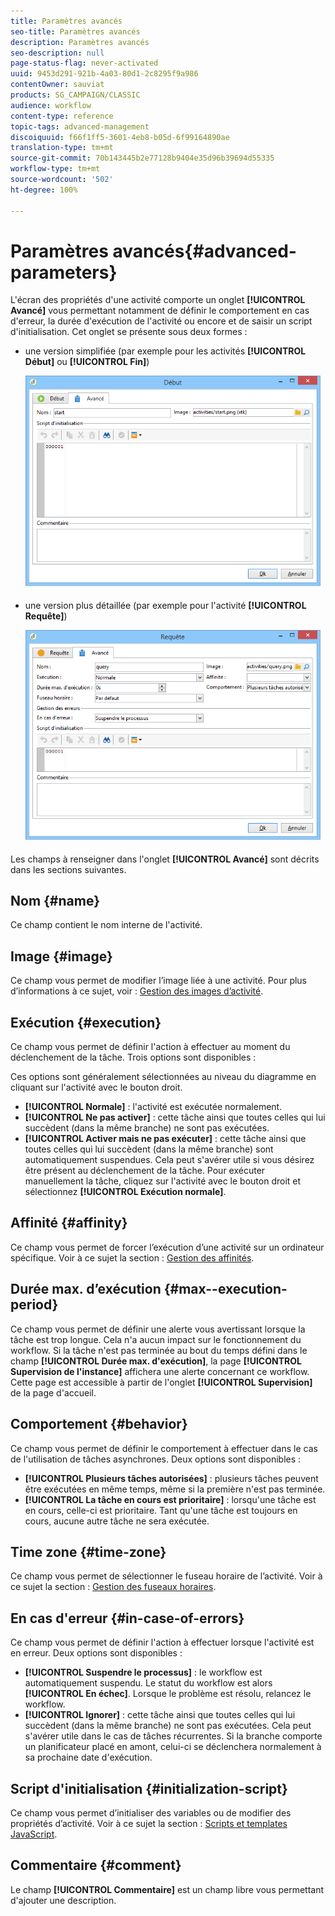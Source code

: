 ```yaml
---
title: Paramètres avancés
seo-title: Paramètres avancés
description: Paramètres avancés
seo-description: null
page-status-flag: never-activated
uuid: 9453d291-921b-4a03-80d1-2c8295f9a986
contentOwner: sauviat
products: SG_CAMPAIGN/CLASSIC
audience: workflow
content-type: reference
topic-tags: advanced-management
discoiquuid: f66f1ff5-3601-4eb8-b05d-6f99164890ae
translation-type: tm+mt
source-git-commit: 70b143445b2e77128b9404e35d96b39694d55335
workflow-type: tm+mt
source-wordcount: '502'
ht-degree: 100%

---
```



# Paramètres avancés{#advanced-parameters}

L&#39;écran des propriétés d&#39;une activité comporte un onglet **[!UICONTROL Avancé]** vous permettant notamment de définir le comportement en cas d&#39;erreur, la durée d&#39;exécution de l&#39;activité ou encore et de saisir un script d&#39;initialisation. Cet onglet se présente sous deux formes :

* une version simplifiée (par exemple pour les activités **[!UICONTROL Début]** ou **[!UICONTROL Fin]**)

   ![](assets/wf-advanced-basic.png)

* une version plus détaillée (par exemple pour l&#39;activité **[!UICONTROL Requête]**)

   ![](assets/wf-advanced-full.png)

Les champs à renseigner dans l&#39;onglet **[!UICONTROL Avancé]** sont décrits dans les sections suivantes.

## Nom {#name}

Ce champ contient le nom interne de l&#39;activité.

## Image {#image}

Ce champ vous permet de modifier l’image liée à une activité. Pour plus d’informations à ce sujet, voir : [Gestion des images d’activité](../../workflow/using/managing-activity-images.md).

## Exécution {#execution}

Ce champ vous permet de définir l&#39;action à effectuer au moment du déclenchement de la tâche. Trois options sont disponibles :

Ces options sont généralement sélectionnées au niveau du diagramme en cliquant sur l&#39;activité avec le bouton droit.

* **[!UICONTROL Normale]** : l&#39;activité est exécutée normalement.
* **[!UICONTROL Ne pas activer]** : cette tâche ainsi que toutes celles qui lui succèdent (dans la même branche) ne sont pas exécutées.
* **[!UICONTROL Activer mais ne pas exécuter]** : cette tâche ainsi que toutes celles qui lui succèdent (dans la même branche) sont automatiquement suspendues. Cela peut s&#39;avérer utile si vous désirez être présent au déclenchement de la tâche. Pour exécuter manuellement la tâche, cliquez sur l&#39;activité avec le bouton droit et sélectionnez **[!UICONTROL Exécution normale]**.

## Affinité {#affinity}

Ce champ vous permet de forcer l’exécution d’une activité sur un ordinateur spécifique. Voir à ce sujet la section : [Gestion des affinités](../../workflow/using/managing-propensity.md).

## Durée max. d’exécution {#max--execution-period}

Ce champ vous permet de définir une alerte vous avertissant lorsque la tâche est trop longue. Cela n&#39;a aucun impact sur le fonctionnement du workflow. Si la tâche n&#39;est pas terminée au bout du temps défini dans le champ **[!UICONTROL Durée max. d&#39;exécution]**, la page **[!UICONTROL Supervision de l&#39;instance]** affichera une alerte concernant ce workflow. Cette page est accessible à partir de l&#39;onglet **[!UICONTROL Supervision]** de la page d&#39;accueil.

## Comportement {#behavior}

Ce champ vous permet de définir le comportement à effectuer dans le cas de l&#39;utilisation de tâches asynchrones. Deux options sont disponibles :

* **[!UICONTROL Plusieurs tâches autorisées]** : plusieurs tâches peuvent être exécutées en même temps, même si la première n&#39;est pas terminée.
* **[!UICONTROL La tâche en cours est prioritaire]** : lorsqu&#39;une tâche est en cours, celle-ci est prioritaire. Tant qu&#39;une tâche est toujours en cours, aucune autre tâche ne sera exécutée.

## Time zone {#time-zone}

Ce champ vous permet de sélectionner le fuseau horaire de l’activité. Voir à ce sujet la section : [Gestion des fuseaux horaires](../../workflow/using/managing-time-zones.md).

## En cas d&#39;erreur {#in-case-of-errors}

Ce champ vous permet de définir l&#39;action à effectuer lorsque l&#39;activité est en erreur. Deux options sont disponibles :

* **[!UICONTROL Suspendre le processus]** : le workflow est automatiquement suspendu. Le statut du workflow est alors **[!UICONTROL En échec]**. Lorsque le problème est résolu, relancez le workflow.
* **[!UICONTROL Ignorer]** : cette tâche ainsi que toutes celles qui lui succèdent (dans la même branche) ne sont pas exécutées. Cela peut s&#39;avérer utile dans le cas de tâches récurrentes. Si la branche comporte un planificateur placé en amont, celui-ci se déclenchera normalement à sa prochaine date d&#39;exécution.

## Script d&#39;initialisation {#initialization-script}

Ce champ vous permet d’initialiser des variables ou de modifier des propriétés d’activité. Voir à ce sujet la section : [Scripts et templates JavaScript](../../workflow/using/javascript-scripts-and-templates.md).

## Commentaire {#comment}

Le champ **[!UICONTROL Commentaire]** est un champ libre vous permettant d&#39;ajouter une description.
